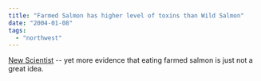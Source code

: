 ```yaml
---
title: "Farmed Salmon has higher level of toxins than Wild Salmon"
date: "2004-01-08"
tags: 
  - "northwest"
---
```


[New Scientist](http://www.newscientist.com/news/news.jsp?id=ns99994547 "New Scientist") -- yet more evidence that eating farmed salmon is just not a great idea.
